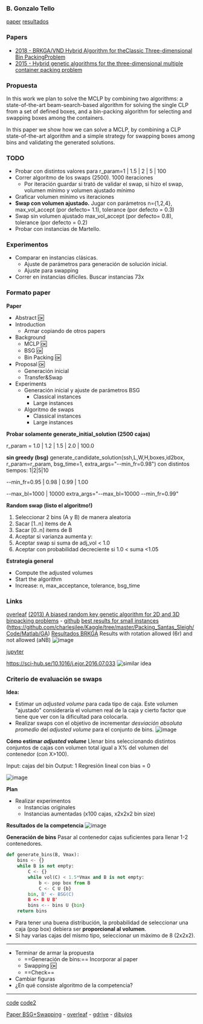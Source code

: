 ###  B. Gonzalo Tello

[paper](http://scm.snu.ac.kr/publication/paper/81.pdf)
[resultados](https://docs.google.com/spreadsheets/d/1k2gZSq8wCGzTfX_YCRvm3CPwF5RNuE7jh4pmN5sxzSM/edit)

### Papers

- [2018 - BRKGA/VND Hybrid Algorithm for theClassic Three-dimensional Bin PackingProblem](https://drive.google.com/file/d/1ji8jt47wS20FGPwvhFdD3dqP9bqyQWPk/view)
- [2015 - Hybrid genetic algorithms for the three-dimensional multiple container packing problem](http://scm.snu.ac.kr/publication/paper/81.pdf)

### Propuesta

In this work we plan to solve the MCLP by combining two algorithms: a state-of-the-art beam-search-based algorithm for solving the single CLP from a set of defined boxes, and a bin-packing algorithm for selecting and swapping boxes among the containers.

In this paper we show how we can solve a MCLP, by combining a CLP state-of-the-art algorithm and a simple strategy for swapping boxes among bins and validating the generated solutions.


### TODO

- Probar con distintos  valores para r_param=1 | 1.5 | 2 | 5 | 100
- Correr algoritmo de los swaps (2500). 1000 iteraciones
    - Por iteración guardar si trató de validar el swap, si hizo el swap, volumen mínimo y volumen ajustado mínimo
- Graficar volumen mínimo vs iteraciones
- **Swap con volumen ajustado.** Jugar con parámetros n={1,2,4}, max_vol_accept (por defecto= 1.1), tolerance (por defecto = 0.3)
- Swap sin volumen ajustado max_vol_accept (por defecto= 0.8), tolerance (por defecto = 0.2)
- Probar con instancias de Martello.

### Experimentos

- Comparar en instancias clásicas.
	- Ajuste de parámetros para generación de solución inicial. 
	- Ajuste para swapping
- Correr en instancias difíciles. Buscar instancias 73x


### Formato paper

 **Paper**

- Abstract :ok:
- Introduction
	- Armar copiando de otros papers
- Background
	- MCLP :ok:
	- BSG :ok:
	- Bin Packing :ok:
- Proposal :ok:
	- Generación inicial
	- Transfer&Swap
- Experiments
	- Generación inicial y ajuste de parámetros BSG
		- Classical instances
		- Large instances
	- Algoritmo de swaps
		- Classical instances
		- Large instances



**Probar solamente generate_initial_solution (2500 cajas)**

r_param = 1.0 | 1.2 | 1.5 | 2.0 | 100.0

**sin greedy (bsg)**
generate_candidate_solution(ssh,L,W,H,boxes,id2box, r_param=r_param, bsg_time=1, extra_args="--min_fr=0.98")
con distintos tiempos: 1|2|5|10

--min_fr=0.95 | 0.98 | 0.99 | 1.00

--max_bl=1000 | 10000
extra_args="--max_bl=10000 --min_fr=0.99"

**Random swap (listo el algoritmo!)**
1. Seleccionar 2 bins (A y B) de manera aleatoria
2. Sacar [1..n] items de A
3. Sacar [0..n] items de B
4. Aceptar si varianza aumenta y:
  5. Aceptar swap si suma de adj_vol < 1.0
  6. Aceptar con probabilidad decreciente si 1.0 < suma <1.05

**Estrategia general**
- Compute the adjusted volumes
- Start the algorithm
- Increase: n, max_acceptance, tolerance, bsg_time

### Links
[overleaf](https://www.overleaf.com/project/6041a75784090c42d9685499)
 [(2013) A biased random key genetic algorithm for 2D and 3D binpacking problems](https://www.sciencedirect.com/science/article/pii/S0925527313001837) - [github](https://github.com/gtello79/MCLP_BinPackingProblem.git) 
[best results for small instances](https://www.researchgate.net/profile/Anjali-Awasthi-4/publication/314657085_A_column_generation-based_heuristic_for_the_three-dimensional_bin_packing_problem_with_rotation/links/5f4bbef4458515a88b8e1796/A-column-generation-based-heuristic-for-the-three-dimensional-bin-packing-problem-with-rotation.pdf)
(https://github.com/charlesjlee/Kaggle/tree/master/Packing_Santas_Sleigh/Code/Matlab/GA)
[Resultados BRKGA](https://docs.google.com/spreadsheets/d/129OeCag-I1odJJrFbRBDa3V9y_8QgQWDGIsxHtEAVgY/edit#gid=0)
Results with rotation allowed (6r) and not allowed (aNB)
![image](https://i.imgur.com/1xYs4Ls.png)
 
[jupyter](http://localhost:8888/lab/tree/Documents/research_on_github/%2Blocal_projects/mclp-gonzalo/base/execute_bsg-profe.ipynb)

https://sci-hub.se/10.1016/j.ejor.2016.07.033
![similar idea](https://i.imgur.com/4Lh64R3.png)


### Criterio de evaluación se swaps

**Idea:** 

- Estimar un *adjusted volume* para cada tipo de caja. Este volumen "ajustado" consideraría el volumen real de la caja y cierto factor que tiene que ver con la dificultad para colocarla.
- Realizar swaps con el objetivo de incrementar *desviación absoluta promedio* del *adjusted volume* para el conjunto de bins.
![image](https://i.imgur.com/3isuYgo.png)

**Cómo estimar *adjusted volume***
Llenar bins seleccionando distintos conjuntos de cajas con volumen total igual a X% del volumen del contenedor (con X>100). 

Input: cajas del bin
Output: 1
Regresión lineal con bias = 0

![image](https://i.imgur.com/HnGijQB.png)







**Plan**

- Realizar experimentos
	- Instancias originales
	- Instancias aumentadas (x100 cajas, x2x2x2 bin size)

**Resultados de la competencia**
![image](https://i.imgur.com/pcr6qSW.png)

**Generación de bins**
Pasar al contenedor cajas suficientes para llenar 1-2 contenedores.

````python
def generate_bins(B, Vmax):
	bins <- {}
	while B is not empty:
		C <- {}
		while vol(C) < 1.5*Vmax and B is not empty:
			b <- pop box from B
			C <- C U {b}
		bin, B' <- BSG(C)
		B <- B U B'
		bins <-- bins U {bin}
	return bins
````

- Para tener una buena distribución, la probabilidad de seleccionar una caja (pop box) debiera ser **proporcional al volumen**.
- Si hay varias cajas del mismo tipo, seleccionar un máximo de 8 (2x2x2).

----

- Terminar de armar la propuesta
	- ==Generación de bins:== Incorporar al paper
	- Swapping :ok:
	- ==Check==
- Cambiar figuras
- ¿En qué consiste algoritmo de la competencia?




---

[code](https://github.com/skjolber/3d-bin-container-packing)
[code2](https://github.com/Janet-19/3d-bin-packing-problem)

 [Paper BSG+Swapping](https://docs.google.com/file/d/1E_HygrzJMH3dG-WdwKXeX6GIxD5jt3mw/edit) - [overleaf](https://www.overleaf.com/project/6041a75784090c42d9685499) - [gdrive](https://docs.google.com/document/d/1RUuVHQWjizS74PkeBlamFq8MKApKk0CRcNDpMESahjU/edit) - [dibujos](https://docs.google.com/presentation/d/1aCljdmWoufgoqwiAFanbBSE-pys-2VLXnzDEegMWQB0/edit#slide=id.gb694a9189a_0_32)


<!--stackedit_data:
eyJoaXN0b3J5IjpbMTAxMTkyODgxLDM2NTUxNzI3OCwtMTgwMT
UwMTA3NSwtNDg5ODE3MTg1LC0yMDEyMTE5MDE2LC0yNzk3MDkw
MzJdfQ==
-->